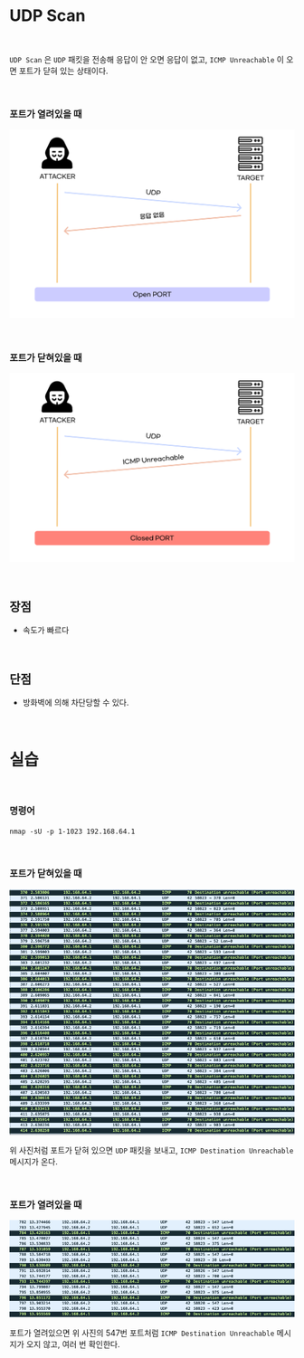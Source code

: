 # UDP Scan

<br>

`UDP Scan` 은 `UDP` 패킷을 전송해 응답이 안 오면 응답이 없고, `ICMP Unreachable` 이 오면 포트가 닫혀 있는 상태이다.

<br>


### 포트가 열려있을 때

![Image](./../../Image/../../Image/UDPScan-Open.png)

<br>


### 포트가 닫혀있을 때

![Image](./../../Image/../../Image/UDPScan-Closed.png)

<br>


## 장점

- 속도가 빠르다

<br>


## 단점

- 방화벽에 의해 차단당할 수 있다.

<br>


# 실습

<br>


### 명령어

`nmap -sU -p 1-1023 192.168.64.1`

<br>


### 포트가 닫혀있을 때

![Image](./../../Image/../../Image/UDPScan-log-Closed.png)

위 사진처럼 포트가 닫혀 있으면 `UDP` 패킷을 보내고, `ICMP Destination Unreachable` 메시지가 온다.

<br>


### 포트가 열려있을 때

![Image](./../../Image/../../Image/UDPScan-log-open.png)

포트가 열려있으면 위 사진의 547번 포트처럼 `ICMP Destination Unreachable` 메시지가 오지 않고, 여러 번 확인한다.